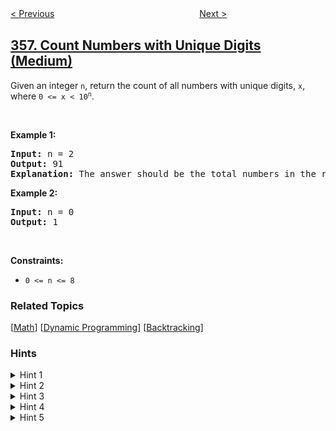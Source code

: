 <!--|This file generated by command(leetcode description); DO NOT EDIT.    |-->
<!--+----------------------------------------------------------------------+-->
<!--|@author    openset <openset.wang@gmail.com>                           |-->
<!--|@link      https://github.com/openset                                 |-->
<!--|@home      https://github.com/openset/leetcode                        |-->
<!--+----------------------------------------------------------------------+-->

[< Previous](../line-reflection "Line Reflection")
　　　　　　　　　　　　　　　　
[Next >](../rearrange-string-k-distance-apart "Rearrange String k Distance Apart")

## [357. Count Numbers with Unique Digits (Medium)](https://leetcode.com/problems/count-numbers-with-unique-digits "计算各个位数不同的数字个数")

<p>Given an integer <code>n</code>, return the count of all numbers with unique digits, <code>x</code>, where <code>0 &lt;= x &lt; 10<sup>n</sup></code>.</p>

<p>&nbsp;</p>
<p><strong>Example 1:</strong></p>

<pre>
<strong>Input:</strong> n = 2
<strong>Output:</strong> 91
<strong>Explanation:</strong> The answer should be the total numbers in the range of 0 &le; x &lt; 100, excluding 11,22,33,44,55,66,77,88,99
</pre>

<p><strong>Example 2:</strong></p>

<pre>
<strong>Input:</strong> n = 0
<strong>Output:</strong> 1
</pre>

<p>&nbsp;</p>
<p><strong>Constraints:</strong></p>

<ul>
	<li><code>0 &lt;= n &lt;= 8</code></li>
</ul>

### Related Topics
  [[Math](../../tag/math/README.md)]
  [[Dynamic Programming](../../tag/dynamic-programming/README.md)]
  [[Backtracking](../../tag/backtracking/README.md)]

### Hints
<details>
<summary>Hint 1</summary>
A direct way is to use the backtracking approach.
</details>

<details>
<summary>Hint 2</summary>
Backtracking should contains three states which are (the current number, number of steps to get that number and a bitmask which represent which number is marked as visited so far in the current number). Start with state (0,0,0) and count all valid number till we reach number of steps equals to 10<sup>n</sup>.
</details>

<details>
<summary>Hint 3</summary>
This problem can also be solved using a dynamic programming approach and some knowledge of combinatorics.
</details>

<details>
<summary>Hint 4</summary>
Let f(k) = count of numbers with unique digits with length equals k.
</details>

<details>
<summary>Hint 5</summary>
f(1) = 10, ..., f(k) = 9 * 9 * 8 * ... (9 - k + 2) [The first factor is 9 because a number cannot start with 0].
</details>
